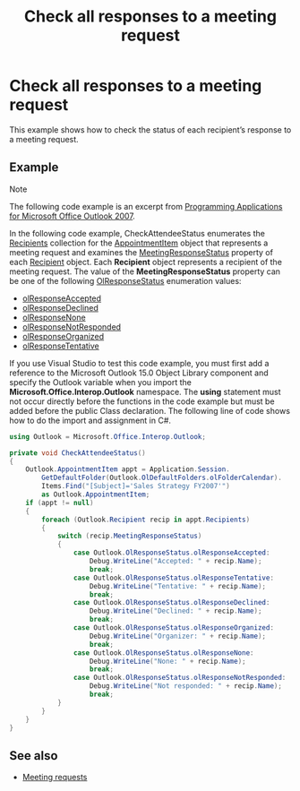 ﻿---
title: Check all responses to a meeting request
TOCTitle: Check all responses to a meeting request
ms:assetid: ebe10e5a-7f04-447a-bfc1-aa8a726cb0b3
ms:mtpsurl: https://msdn.microsoft.com/library/Ff184650(v=office.15)
ms:contentKeyID: 55119881
ms.date: 07/24/2014
mtps_version: v=office.15
---

# Check all responses to a meeting request

This example shows how to check the status of each recipient’s response to a meeting request.

## Example

> [!NOTE] 
> The following code example is an excerpt from [Programming Applications for Microsoft Office Outlook 2007](https://www.amazon.com/gp/product/0735622493?ie=UTF8&tag=msmsdn-20&linkCode=as2&camp=1789&creative=9325&creativeASIN=0735622493).

In the following code example, CheckAttendeeStatus enumerates the [Recipients](https://msdn.microsoft.com/library/bb646361\(v=office.15\)) collection for the [AppointmentItem](https://msdn.microsoft.com/library/bb645611\(v=office.15\)) object that represents a meeting request and examines the [MeetingResponseStatus](https://msdn.microsoft.com/library/bb645283\(v=office.15\)) property of each [Recipient](https://msdn.microsoft.com/library/bb624370\(v=office.15\)) object. Each **Recipient** object represents a recipient of the meeting request. The value of the **MeetingResponseStatus** property can be one of the following [OlResponseStatus](https://msdn.microsoft.com/library/bb644655\(v=office.15\)) enumeration values:

- [olResponseAccepted](https://msdn.microsoft.com/library/bb644655\(v=office.15\))
- [olResponseDeclined](https://msdn.microsoft.com/library/bb644655\(v=office.15\))
- [olResponseNone](https://msdn.microsoft.com/library/bb644655\(v=office.15\))
- [olResponseNotResponded](https://msdn.microsoft.com/library/bb644655\(v=office.15\))
- [olResponseOrganized](https://msdn.microsoft.com/library/bb644655\(v=office.15\))
- [olResponseTentative](https://msdn.microsoft.com/library/bb644655\(v=office.15\))

If you use Visual Studio to test this code example, you must first add a reference to the Microsoft Outlook 15.0 Object Library component and specify the Outlook variable when you import the **Microsoft.Office.Interop.Outlook** namespace. The **using** statement must not occur directly before the functions in the code example but must be added before the public Class declaration. The following line of code shows how to do the import and assignment in C\#.

```csharp
using Outlook = Microsoft.Office.Interop.Outlook;
```


```csharp
private void CheckAttendeeStatus()
{
    Outlook.AppointmentItem appt = Application.Session.
        GetDefaultFolder(Outlook.OlDefaultFolders.olFolderCalendar).
        Items.Find("[Subject]='Sales Strategy FY2007'")
        as Outlook.AppointmentItem;
    if (appt != null)
    {
        foreach (Outlook.Recipient recip in appt.Recipients)
        {
            switch (recip.MeetingResponseStatus)
            {
                case Outlook.OlResponseStatus.olResponseAccepted:
                    Debug.WriteLine("Accepted: " + recip.Name);
                    break;
                case Outlook.OlResponseStatus.olResponseTentative:
                    Debug.WriteLine("Tentative: " + recip.Name);
                    break;
                case Outlook.OlResponseStatus.olResponseDeclined:
                    Debug.WriteLine("Declined: " + recip.Name);
                    break;
                case Outlook.OlResponseStatus.olResponseOrganized:
                    Debug.WriteLine("Organizer: " + recip.Name);
                    break;
                case Outlook.OlResponseStatus.olResponseNone:
                    Debug.WriteLine("None: " + recip.Name);
                    break;
                case Outlook.OlResponseStatus.olResponseNotResponded:
                    Debug.WriteLine("Not responded: " + recip.Name);
                    break;
            }
        }
    }
}
```

## See also

- [Meeting requests](meeting-requests.md)

